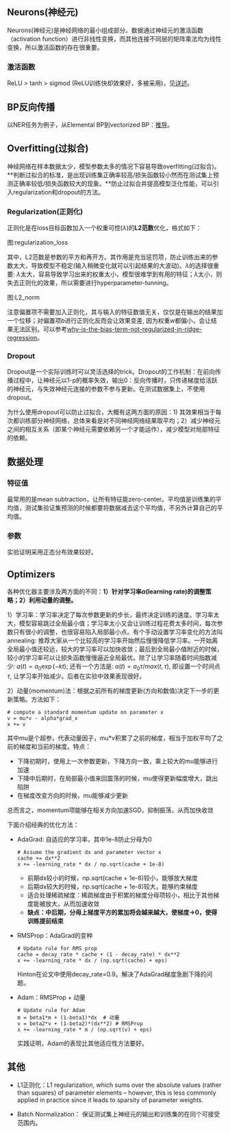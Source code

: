 ## Neurons(神经元)

Neurons(神经元)是神经网络的最小组成部分。数据通过神经元的激活函数（activation function）进行非线性变换，而其他连接不同层的矩阵乘法均为线性变换，所以激活函数的存在很重要。

### 激活函数

ReLU > tanh > sigmod (ReLU训练快却效果好，多被采用)，见[详述]()。

## BP反向传播

以NER任务为例子，从Elemental BP到vectorized BP：[推导]()。

## Overfitting(过拟合)

神经网络在样本数据太少，模型参数太多的情况下容易导致overfitting(过拟合)。**判断过拟合的标准，是出现训练集正确率较高/损失函数较小然而在测试集上预测正确率较低/损失函数较大的现象。**防止过拟合并提高模型泛化性能，可以引入regularization和dropout的方法。

### Regularization(正则化)

正则化是在loss目标函数加入一个权重可控($\lambda$)的**L2范数**优化，格式如下：

图:regularization_loss

其中，L2范数是参数的平方和再开方。其作用是充当惩罚项，防止训练出来的参数太大，导致模型不稳定(输入稍微变化就可以引起结果的大波动)。$\lambda$的选择很重要: $\lambda$太大，容易导致学习出来的权重太小，模型很难学到有用的特征；$\lambda$太小，则失去正则化的效果，所以需要进行hyperparameter-tunning。

图:L2_norm

注意偏置项不需要加入正则化，其与输入的特征数值无关，仅仅是在输出的结果加一个位移；对偏置项$b$进行正则化反而会让效果变差, 因为权重$w$都偏小，会让结果无法区别。可以参考[why-is-the-bias-term-not-regularized-in-ridge-regression](why-is-the-bias-term-not-regularized-in-ridge-regression)。

### Dropout

Dropout是一个实际训练时可以灵活选择的trick。Dropout的工作机制：在前向传播过程中，让神经元以1-p的概率失效，输出0：反向传播时，只传递梯度给活跃的神经元，与失效神经元连接的参数不参与更新。在测试数据集上，不使用dropout。

为什么使用dropout可以防止过拟合，大概有这两方面的原因：1) 其效果相当于每次都训练部分神经网络，总体来看是对不同神经网络结果取平均；2）减少神经元之间的相互关系（即某个神经元需要依赖另一个才能运作），减少模型对局部特征的依赖。

## 数据处理

### 特征值
最常用的是mean subtraction，让所有特征能zero-center。平均值是训练集的平均值，测试集验证集预测的时候都要将数据减去这个平均值，不另外计算自己的平均值。

### 参数
实验证明采用正态分布效果较好。

## Optimizers

各种优化器主要涉及两方面的不同：**1）针对学习率$\alpha$(learning rate)的调整策略；2）利用动量的调整。**

1）学习率：学习率决定了每次参数更新的步长，最终决定训练的速度。学习率太大，模型容易跳过全局最小值；学习率太小又会让训练过程花费太多时间，每次参数只有很小的调整，也很容易陷入局部最小点。有个手动设置学习率变化的方法叫annealing: 推荐大家从一个比较高的学习率开始然后慢慢降低学习率。一开始离全局最小值还较远，较大的学习率可以加快收敛；最后到全局最小值附近的时候，较小的学习率可以让损失函数慢慢逼近全局最优。除了让学习率随着时间指数减少: $a(t) = a_0\exp(-kt)$; 还有一个方法是: $a(t) = a_0\tau/max(t, \tau)$, 即设置一个时间点$\tau$, 让学习率开始减少。后者在实验中效果表现很好。

2）动量(momentum)法：根据之前所有的梯度更新(方向和数值)决定下一步的更新策略。方法如下：

```
# compute a standard momentum update on parameter x
v = mu*v - alpha*grad_x
x += v
```

其中mu是个超参，代表动量因子，mu*v积累了之前的梯度，相当于加权平均了之前的梯度和当前的梯度。特点：

* 下降初期时，使用上一次参数更新，下降方向一致，乘上较大的mu能够进行加速
* 下降中后期时，在局部最小值来回震荡的时候，mu使得更新幅度增大，跳出陷阱
* 在梯度改变方向的时候，mu能够减少更新 

总而言之，momentum项能够在相关方向加速SGD，抑制振荡，从而加快收敛



下面介绍经典的优化方法：

* AdaGrad: 自适应的学习率，其中1e-8防止分母为0

	```
	# Assume the gradient dx and parameter vector x 
	cache += dx**2
	x += -learning_rate * dx / np.sqrt(cache + 1e-8)
	```

	* 前期dx较小的时候，np.sqrt(cache + 1e-8)较小，能够放大梯度
	* 后期dx较大的时候，np.sqrt(cache + 1e-8)较大，能够约束梯度
	* 适合处理稀疏梯度：稀疏梯度由于积累的梯度分母项较小，相比于其他梯度能被放大，从而加速收敛
	* **缺点：中后期，分母上梯度平方的累加将会越来越大，使梯度->0，使得训练提前结束**

* RMSProp：AdaGrad的变种

	```
	# Update rule for RMS prop
	cache = decay_rate * cache + (1 - decay_rate) * dx**2 
	x += -learning_rate * dx / (np.sqrt(cache) + eps)
	```
	Hinton在论文中使用decay_rate=0.9。解决了AdaGrad梯度急剧下降的问题。
	
* Adam：RMSProp + 动量

	```
	# Update rule for Adam
	m = beta1*m + (1-beta1)*dx  # 动量
	v = beta2*v + (1-beta2)*(dx**2) # RMSProp
	x += -learning_rate * m / (np.sqrt(v) + eps)
	```
	实践证明，Adam的表现比其他适应性方法要好。



## 其他

* L1正则化：L1 regularization, which sums over the absolute values (rather than squares) of parameter elements – however, this is less commonly applied in practice since it leads to sparsity of parameter weights.

* Batch Normalization： 保证测试集上神经元的输出和训练集的在同个可接受范围内。